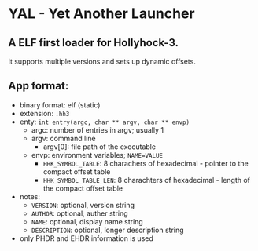 # YAL - Yet Another Launcher

## A ELF first loader for Hollyhock-3.

It supports multiple versions and sets up dynamic offsets.

## App format:
- binary format: elf (static)
- extension: `.hh3`
- enty: `int entry(argc, char ** argv, char ** envp)`
  - argc: number of entries in argv; usually 1
  - argv: command line
    - argv[0]: file path of the executable
  - envp: environment variables; `NAME=VALUE`
    - `HHK_SYMBOL_TABLE`: 8 charachers of hexadecimal - pointer to the compact offset table
    - `HHK_SYMBOL_TABLE_LEN`: 8 charachters of hexadecimal - length of the compact offset table
- notes:
  - `VERSION`: optional, version string
  - `AUTHOR`: optional, auther string
  - `NAME`: optional, display name string
  - `DESCRIPTION`: optional, longer description string
- only PHDR and EHDR information is used
